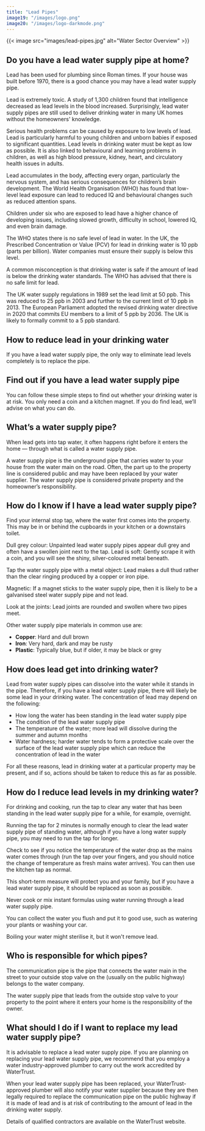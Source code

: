 ```yaml
---
title: "Lead Pipes"
image19: "/images/logo.png"
image20: "/images/logo-darkmode.png"
---
```


{{< image src="images/lead-pipes.jpg" alt="Water Sector Overview" >}}


## Do you have a lead water supply pipe at home?

Lead has been used for plumbing since Roman times. If your house was built before 1970, there is a good chance you may have a lead water supply pipe.

Lead is extremely toxic. A study of 1,300 children found that intelligence decreased as lead levels in the blood increased. Surprisingly, lead water supply pipes are still used to deliver drinking water in many UK homes without the homeowners' knowledge.

Serious health problems can be caused by exposure to low levels of lead. Lead is particularly harmful to young children and unborn babies if exposed to significant quantities. Lead levels in drinking water must be kept as low as possible. It is also linked to behavioural and learning problems in children, as well as high blood pressure, kidney, heart, and circulatory health issues in adults.

Lead accumulates in the body, affecting every organ, particularly the nervous system, and has serious consequences for children’s brain development. The World Health Organisation (WHO) has found that low-level lead exposure can lead to reduced IQ and behavioural changes such as reduced attention spans.

Children under six who are exposed to lead have a higher chance of developing issues, including slowed growth, difficulty in school, lowered IQ, and even brain damage.

The WHO states there is no safe level of lead in water. In the UK, the Prescribed Concentration or Value (PCV) for lead in drinking water is 10 ppb (parts per billion). Water companies must ensure their supply is below this level.

A common misconception is that drinking water is safe if the amount of lead is below the drinking water standards. The WHO has advised that there is no safe limit for lead.

The UK water supply regulations in 1989 set the lead limit at 50 ppb. This was reduced to 25 ppb in 2003 and further to the current limit of 10 ppb in 2013. The European Parliament adopted the revised drinking water directive in 2020 that commits EU members to a limit of 5 ppb by 2036. The UK is likely to formally commit to a 5 ppb standard.

## How to reduce lead in your drinking water

If you have a lead water supply pipe, the only way to eliminate lead levels completely is to replace the pipe.

## Find out if you have a lead water supply pipe

You can follow these simple steps to find out whether your drinking water is at risk. You only need a coin and a kitchen magnet. If you do find lead, we’ll advise on what you can do.

## What’s a water supply pipe?

When lead gets into tap water, it often happens right before it enters the home — through what is called a water supply pipe.

A water supply pipe is the underground pipe that carries water to your house from the water main on the road. Often, the part up to the property line is considered public and may have been replaced by your water supplier. The water supply pipe is considered private property and the homeowner’s responsibility.

## How do I know if I have a lead water supply pipe?

Find your internal stop tap, where the water first comes into the property. This may be in or behind the cupboards in your kitchen or a downstairs toilet.

Dull grey colour: Unpainted lead water supply pipes appear dull grey and often have a swollen joint next to the tap.
Lead is soft: Gently scrape it with a coin, and you will see the shiny, silver-coloured metal beneath.

Tap the water supply pipe with a metal object: Lead makes a dull thud rather than the clear ringing produced by a copper or iron pipe.

Magnetic: If a magnet sticks to the water supply pipe, then it is likely to be a galvanised steel water supply pipe and not lead.

Look at the joints: Lead joints are rounded and swollen where two pipes meet.

Other water supply pipe materials in common use are:
- **Copper**: Hard and dull brown
- **Iron**: Very hard, dark and may be rusty
- **Plastic**: Typically blue, but if older, it may be black or grey

## How does lead get into drinking water?

Lead from water supply pipes can dissolve into the water while it stands in the pipe. Therefore, if you have a lead water supply pipe, there will likely be some lead in your drinking water. The concentration of lead may depend on the following:
- How long the water has been standing in the lead water supply pipe
- The condition of the lead water supply pipe
- The temperature of the water; more lead will dissolve during the summer and autumn months
- Water hardness; harder water tends to form a protective scale over the surface of the lead water supply pipe which can reduce the concentration of lead in the water

For all these reasons, lead in drinking water at a particular property may be present, and if so, actions should be taken to reduce this as far as possible.

## How do I reduce lead levels in my drinking water?

For drinking and cooking, run the tap to clear any water that has been standing in the lead water supply pipe for a while, for example, overnight.

Running the tap for 2 minutes is normally enough to clear the lead water supply pipe of standing water, although if you have a long water supply pipe, you may need to run the tap for longer.

Check to see if you notice the temperature of the water drop as the mains water comes through (run the tap over your fingers, and you should notice the change of temperature as fresh mains water arrives). You can then use the kitchen tap as normal.

This short-term measure will protect you and your family, but if you have a lead water supply pipe, it should be replaced as soon as possible.

Never cook or mix instant formulas using water running through a lead water supply pipe.

You can collect the water you flush and put it to good use, such as watering your plants or washing your car.

Boiling your water might sterilise it, but it won't remove lead.

## Who is responsible for which pipes?

The communication pipe is the pipe that connects the water main in the street to your outside stop valve on the (usually on the public highway) belongs to the water company.

The water supply pipe that leads from the outside stop valve to your property to the point where it enters your home is the responsibility of the owner.

## What should I do if I want to replace my lead water supply pipe?

It is advisable to replace a lead water supply pipe. If you are planning on replacing your lead water supply pipe, we recommend that you employ a water industry-approved plumber to carry out the work accredited by WaterTrust.

When your lead water supply pipe has been replaced, your WaterTrust-approved plumber will also notify your water supplier because they are then legally required to replace the communication pipe on the public highway if it is made of lead and is at risk of contributing to the amount of lead in the drinking water supply.

Details of qualified contractors are available on the WaterTrust website.
